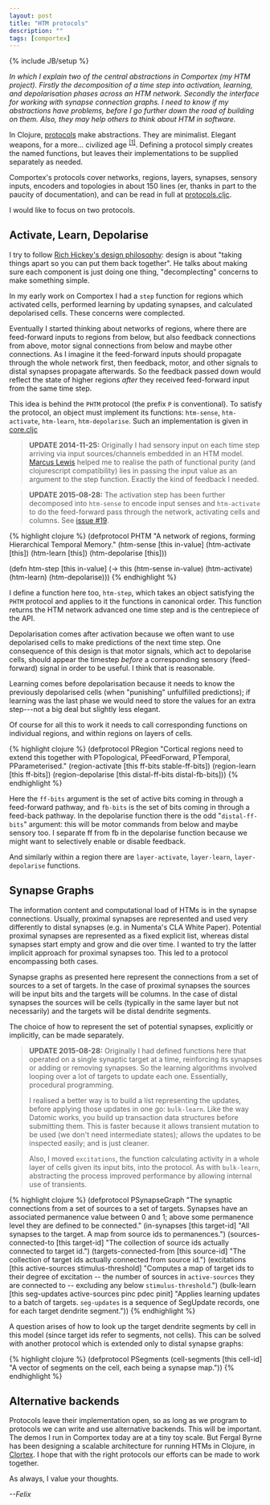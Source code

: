 ```yaml
---
layout: post
title: "HTM protocols"
description: ""
tags: [comportex]
---
```

{% include JB/setup %}

_In which I explain two of the central abstractions in Comportex (my
HTM project). Firstly the decomposition of a time step into
activation, learning, and depolarisation phases across an HTM network.
Secondly the interface for working with synapse connection graphs. I
need to know if my abstractions have problems, before I go further
down the road of building on them. Also, they may help others to think
about HTM in software._

In Clojure, [protocols](http://clojure.org/protocols) make
abstractions. They are minimalist. Elegant weapons, for a more...
civilized age <sup>[[1]](http://xkcd.com/297/)</sup>. Defining a
protocol simply creates the named functions, but leaves their
implementations to be supplied separately as needed.

Comportex's protocols cover networks, regions, layers, synapses,
sensory inputs, encoders and topologies in about 150 lines (er, thanks
in part to the paucity of documentation), and can be read in full at
[protocols.cljc](https://github.com/nupic-community/comportex/blob/master/src/org/nfrac/comportex/protocols.cljc).

I would like to focus on two protocols.

## Activate, Learn, Depolarise

I try to follow [Rich Hickey's design
philosophy](http://thechangelog.com/rich-hickeys-greatest-hits/):
design is about "taking things apart so you can put them back
together". He talks about making sure each component is just doing one
thing, "decomplecting" concerns to make something simple.

In my early work on Comportex I had a `step` function for regions
which activated cells, performed learning by updating synapses, and
calculated depolarised cells. These concerns were complected.

Eventually I started thinking about networks of regions, where there
are feed-forward inputs to regions from below, but also feedback
connections from above, motor signal connections from below and maybe
other connections. As I imagine it the feed-forward inputs should
propagate through the whole network first, then feedback, motor, and
other signals to distal synapses propagate afterwards. So the feedback
passed down would reflect the state of higher regions _after_ they
received feed-forward input from the same time step.

This idea is behind the `PHTM` protocol (the prefix `P` is
conventional). To satisfy the protocol, an object must implement its
functions: `htm-sense`, `htm-activate`, `htm-learn`, `htm-depolarise`.
Such an implementation is given in
[core.cljc](https://github.com/nupic-community/comportex/blob/master/src/org/nfrac/comportex/core.cljc)

> **UPDATE 2014-11-25:** Originally I had sensory input on each time
> step arriving via input sources/channels embedded in an HTM model.
> [Marcus Lewis](https://twitter.com/mrcslws) helped me to realise the
> path of functional purity (and clojurescript compatibility) lies in
> passing the input value as an argument to the step function. Exactly
> the kind of feedback I needed.

> **UPDATE 2015-08-28:** The activation step has been further
> decomposed into `htm-sense` to encode input senses and
> `htm-activate` to do the feed-forward pass through the network,
> activating cells and columns. See
> [issue #19](https://github.com/nupic-community/comportex/issues/19#issuecomment-133713863).

{% highlight clojure %}
(defprotocol PHTM
  "A network of regions, forming Hierarchical Temporal Memory."
  (htm-sense [this in-value]
  (htm-activate [this])
  (htm-learn [this])
  (htm-depolarise [this]))

(defn htm-step
  [this in-value]
  (-> this
      (htm-sense in-value)
      (htm-activate)
      (htm-learn)
      (htm-depolarise)))
{% endhighlight %}

I define a function here too, `htm-step`, which takes an object
satisfying the `PHTM` protocol and applies to it the functions in
canonical order. This function returns the HTM network advanced one
time step and is the centrepiece of the API.

Depolarisation comes after activation because we often want to use
depolarised cells to make predictions of the next time step. One
consequence of this design is that motor signals, which act to
depolarise cells, should appear the timestep _before_ a corresponding
sensory (feed-forward) signal in order to be useful. I think that is
reasonable.

Learning comes before depolarisation because it needs to know the
previously depolarised cells (when "punishing" unfulfilled
predictions); if learning was the last phase we would need to store
the values for an extra step---not a big deal but slightly less
elegant.

Of course for all this to work it needs to call corresponding
functions on individual regions, and within regions on layers of
cells.

{% highlight clojure %}
(defprotocol PRegion
  "Cortical regions need to extend this together with PTopological,
   PFeedForward, PTemporal, PParameterised."
  (region-activate [this ff-bits stable-ff-bits])
  (region-learn [this ff-bits])
  (region-depolarise [this distal-ff-bits distal-fb-bits]))
{% endhighlight %}

Here the `ff-bits` argument is the set of active bits coming in
through a feed-forward pathway, and `fb-bits` is the set of bits
coming in through a feed-back pathway. In the depolarise function
there is the odd "`distal-ff-bits`" argument: this will be motor
commands from below and maybe sensory too. I separate ff from fb in
the depolarise function because we might want to selectively enable or
disable feedback.

And similarly within a region there are `layer-activate`,
`layer-learn`, `layer-depolarise` functions.


## Synapse Graphs

The information content and computational load of HTMs is in the
synapse connections. Usually, proximal synapses are represented and
used very differently to distal synapses (e.g. in Numenta's CLA White
Paper). Potential proximal synapses are represented as a fixed
explicit list, whereas distal synapses start empty and grow and die
over time. I wanted to try the latter implicit approach for proximal
synapses too. This led to a protocol encompassing both cases.

Synapse graphs as presented here represent the connections from a set
of sources to a set of targets. In the case of proximal synapses the
sources will be input bits and the targets will be columns. In the
case of distal synapses the sources will be cells (typically in the
same layer but not necessarily) and the targets will be distal
dendrite segments.

The choice of how to represent the set of potential synapses,
explicitly or implicitly, can be made separately.

> **UPDATE 2015-08-28:** Originally I had defined functions here that
> operated on a single synaptic target at a time, reinforcing its
> synapses or adding or removing synapses. So the learning algorithms
> involved looping over a lot of targets to update each
> one. Essentially, procedural programming.
>
> I realised a better way is to build a list representing the updates,
> before applying those updates in one go: `bulk-learn`. Like the way
> Datomic works, you build up transaction data structures before
> submitting them. This is faster because it allows transient mutation
> to be used (we don't need intermediate states); allows the updates
> to be inspected easily; and is just cleaner.
>
> Also, I moved `excitations`, the function calculating activity in a
> whole layer of cells given its input bits, into the protocol. As
> with `bulk-learn`, abstracting the process improved performance by
> allowing internal use of transients.

{% highlight clojure %}
(defprotocol PSynapseGraph
  "The synaptic connections from a set of sources to a set of targets.
   Synapses have an associated permanence value between 0 and 1; above
   some permanence level they are defined to be connected."
  (in-synapses [this target-id]
    "All synapses to the target. A map from source ids to permanences.")
  (sources-connected-to [this target-id]
    "The collection of source ids actually connected to target id.")
  (targets-connected-from [this source-id]
    "The collection of target ids actually connected from source id.")
  (excitations [this active-sources stimulus-threshold]
    "Computes a map of target ids to their degree of excitation -- the
    number of sources in `active-sources` they are connected to -- excluding
    any below `stimulus-threshold`.")
  (bulk-learn [this seg-updates active-sources pinc pdec pinit]
    "Applies learning updates to a batch of targets. `seg-updates` is
    a sequence of SegUpdate records, one for each target dendrite
    segment."))
{% endhighlight %}

A question arises of how to look up the target dendrite segments by
cell in this model (since target ids refer to segments, not cells).
This can be solved with another protocol which is extended only to
distal synapse graphs:

{% highlight clojure %}
(defprotocol PSegments
  (cell-segments [this cell-id]
    "A vector of segments on the cell, each being a synapse map."))
{% endhighlight %}


## Alternative backends

Protocols leave their implementation open, so as long as we program to
protocols we can write and use alternative backends. This will be
important. The demos I run in Comportex today are at a tiny toy scale.
But Fergal Byrne has been designing a scalable architecture for
running HTMs in Clojure, in
[Clortex](https://github.com/nupic-community/clortex). I hope that
with the right protocols our efforts can be made to work together.


As always, I value your thoughts.

*--Felix*
